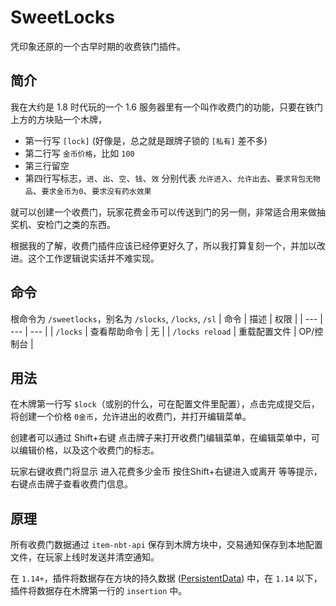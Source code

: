 # SweetLocks

凭印象还原的一个古早时期的收费铁门插件。

## 简介

我在大约是 1.8 时代玩的一个 1.6 服务器里有一个叫作收费门的功能，只要在铁门上方的方块贴一个木牌，
+ 第一行写 `[lock]` (好像是，总之就是跟牌子锁的 `[私有]` 差不多)
+ 第二行写 `金币价格`，比如 `100`
+ 第三行留空
+ 第四行写标志，`进`、`出`、`空`、`钱`、`效` 分别代表 `允许进入`、`允许出去`、`要求背包无物品`、`要求金币为0`、`要求没有药水效果`

就可以创建一个收费门，玩家花费金币可以传送到门的另一侧，非常适合用来做抽奖机、安检门之类的东西。

根据我的了解，收费门插件应该已经停更好久了，所以我打算复刻一个，并加以改进。这个工作逻辑说实话并不难实现。

## 命令

根命令为 `/sweetlocks`，别名为 `/slocks`, `/locks`, `/sl`
| 命令 | 描述 | 权限 |
| --- | --- | --- |
| `/locks` | 查看帮助命令 | 无 |
| `/locks reload` | 重载配置文件 | OP/控制台 |

## 用法

在木牌第一行写 `$lock`（或别的什么，可在配置文件里配置），点击完成提交后，将创建一个价格 `0金币`，允许进出的收费门，并打开编辑菜单。

创建者可以通过 Shift+右键 点击牌子来打开收费门编辑菜单，在编辑菜单中，可以编辑价格，以及这个收费门的标志。

玩家右键收费门将显示 进入花费多少金币 按住Shift+右键进入或离开 等等提示，右键点击牌子查看收费门信息。

## 原理

所有收费门数据通过 `item-nbt-api` 保存到木牌方块中，交易通知保存到本地配置文件，在玩家上线时发送并清空通知。

在 `1.14+`，插件将数据存在方块的持久数据 ([PersistentData](https://javadoc.mcio.dev/spigot/1.14/org/bukkit/persistence/PersistentDataContainer.html)) 中，在 `1.14` 以下，插件将数据存在木牌第一行的 `insertion` 中。
